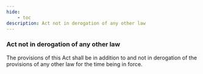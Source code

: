```yaml
---
hide:
    - toc
description: Act not in derogation of any other law
---
```


### Act not in derogation of any other law

The provisions of this Act shall be in addition to and not in derogation of the provisions of any other law for the time being in force.
